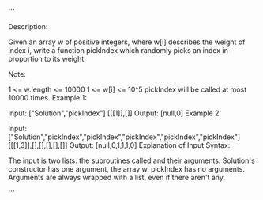 '''

Description:

Given an array w of positive integers, where w[i] describes the weight of index i, write a function pickIndex which randomly picks an index in proportion to its weight.

Note:

1 <= w.length <= 10000
1 <= w[i] <= 10^5
pickIndex will be called at most 10000 times.
Example 1:

Input: 
["Solution","pickIndex"]
[[[1]],[]]
Output: [null,0]
Example 2:

Input: 
["Solution","pickIndex","pickIndex","pickIndex","pickIndex","pickIndex"]
[[[1,3]],[],[],[],[],[]]
Output: [null,0,1,1,1,0]
Explanation of Input Syntax:

The input is two lists: the subroutines called and their arguments. Solution's constructor has one argument, the array w. pickIndex has no arguments. Arguments are always wrapped with a list, even if there aren't any.

'''